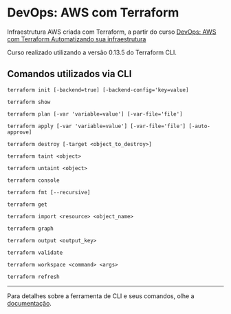 # DevOps: AWS com Terraform
Infraestrutura AWS criada com Terraform, a partir do curso [DevOps: AWS com Terraform Automatizando sua infraestrutura][udemy-course]

Curso realizado utilizando a versão 0.13.5 do Terraform CLI.

## Comandos utilizados via CLI

```terraform init [-backend=true] [-backend-config='key=value]```

```terraform show```

```terraform plan [-var 'variable=value'] [-var-file='file']```

```terraform apply [-var 'variable=value'] [-var-file='file'] [-auto-approve]```

```terraform destroy [-target <object_to_destroy>]```

```terraform taint <object>```

```terraform untaint <object>```

```terraform console```

```terraform fmt [--recursive]```

```terraform get```

```terraform import <resource> <object_name>```

```terraform graph```

```terraform output <output_key>```

```terraform validate```

```terraform workspace <command> <args>```

```terraform refresh```

---

Para detalhes sobre a ferramenta de CLI e seus comandos, olhe a [documentação][cli-doc].

[udemy-course]: https://www.udemy.com/course/aws-com-terraform/
[cli-doc]: https://www.terraform.io/docs/commands/index.html
